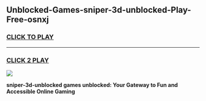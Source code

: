 
## Unblocked-Games-sniper-3d-unblocked-Play-Free-osnxj
<h3>
<a href="https://premium76.site?title=sniper-3d-unblocked&ref=21A">CLICK TO PLAY</a></h3>
<hr>

<h3>
<a href="https://premium76.site?title=sniper-3d-unblocked&ref=21A">CLICK 2 PLAY</a>
  
</h3>

<a href="https://premium76.site?title=sniper-3d-unblocked&ref=21A"><img src="https://clearcache.store/games.png"></a>


**sniper-3d-unblocked games unblocked: Your Gateway to Fun and Accessible Online Gaming**
